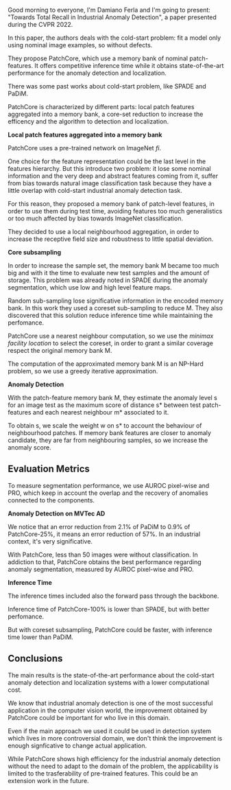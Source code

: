 Good morning to everyone, I'm Damiano Ferla and I'm going to present: "Towards Total Recall in Industrial Anomaly Detection", a paper presented during the CVPR 2022.

In this paper, the authors deals with the cold-start problem: fit a model only using nominal image examples, so without defects.

They propose PatchCore, which use a memory bank of nominal patch-features. It offers competitive inference time while it obtains state-of-the-art performance for the anomaly detection and localization.

There was some past works about cold-start problem, like SPADE and PaDiM.

PatchCore is characterized by different parts: local patch features aggregated into a memory bank, a core-set reduction to increase the efficency and the algorithm to detection and localization.

**Local patch features aggregated into a memory bank**

PatchCore uses a pre-trained network on ImageNet *fi*.

One choice for the feature representation could be the last level in the features hierarchy. But this introduce two problem: it lose some nominal information and the very deep and abstract features coming from it, suffer from bias towards natural image classification task because they have a little overlap with cold-start industrial anomaly detection task.

For this reason, they proposed a memory bank of patch-level features, in order to use them during test time, avoiding features too much generalistics or too much affected by bias towards ImageNet classification.

They decided to use a local neighbourhood aggregation, in order to increase the receptive field size and robustness to little spatial deviation.

**Core subsampling**

In order to increase the sample set, the memory bank M became too much big and with it the time to evaluate new test samples and the amount of storage. This problem was already noted in SPADE during the anomaly segmentation, which use low and high level feature maps.

Random sub-sampling lose significative information in the encoded memory bank. In this work they used a coreset sub-sampling to reduce M. They also discovered that this solution reduce inference time while maintaining the perfomance.

PatchCore use a nearest neighbour computation, so we use the *minimax facility location* to select the coreset, in order to grant a similar coverage respect the original memory bank M.

The computation of the approximated memory bank M is an NP-Hard problem, so we use a greedy iterative approximation.

**Anomaly Detection**

With the patch-feature memory bank M, they estimate the anomaly level s for an image test as the maximum score of distance s* between test patch-features and each nearest neighbour m* associated to it.

To obtain s, we scale the weight w on s* to account the behaviour of neighbourhood patches. If memory bank features are closer to anomaly candidate, they are far from neighbouring samples, so we increase the anomaly score.

## Evaluation Metrics
To measure segmentation performance, we use AUROC pixel-wise and PRO, which keep in account the overlap and the recovery of anomalies connected to the components.

**Anomaly Detection on MVTec AD**

We notice that an error reduction from 2.1% of PaDiM to 0.9% of PatchCore-25%, it means an error reduction of 57%. In an industrial context, it's very significative.

With PatchCore, less than 50 images were without classification. In addiction to that, PatchCore obtains the best performance regarding anomaly segmentation, measured by AUROC pixel-wise and PRO.


**Inference Time**

The inference times included also the forward pass through the backbone.

Inference time of PatchCore-100% is lower than SPADE, but with better perfomance.

But with coreset subsampling, PatchCore could be faster, with inference time lower than PaDiM.

## Conclusions

The main results is the state-of-the-art performance about the cold-start anomaly detection and localization systems with a lower computational cost.

We know that industrial anomaly detection is one of the most successful application in the computer vision world, the improvement obtained by PatchCore could be important for who live in this domain.

Even if the main approach we used it could be used in detection system which lives in more controversial domain, we don't think the improvement is enough signficative to change actual application.

While PatchCore shows high efficiency for the industrial anomaly detection without the need to adapt to the domain of the problem, the applicability is limited to the trasferability of pre-trained features. This could be an extension work in the future.





